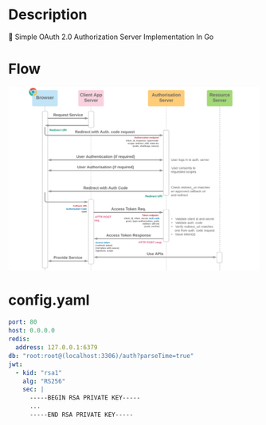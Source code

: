 # Description

🐯 Simple OAuth 2.0 Authorization Server Implementation In Go

# Flow

![flow.png](flow.png)

# config.yaml

```yaml
port: 80
host: 0.0.0.0
redis:
  address: 127.0.0.1:6379
db: "root:root@(localhost:3306)/auth?parseTime=true"
jwt:
  - kid: "rsa1"
    alg: "RS256"
    sec: |
      -----BEGIN RSA PRIVATE KEY-----
      ...
      -----END RSA PRIVATE KEY-----
```
